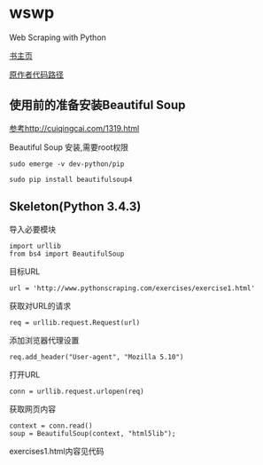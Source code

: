 # wswp
Web Scraping with Python

[书主页](http://www.pythonscraping.com/)

[原作者代码路径](https://github.com/REMitchell/python-scraping)

## 使用前的准备安装Beautiful Soup

[参考http://cuiqingcai.com/1319.html](http://cuiqingcai.com/1319.html)

Beautiful Soup 安装,需要root权限

	sudo emerge -v dev-python/pip

	sudo pip install beautifulsoup4

## Skeleton(Python 3.4.3)

导入必要模块

	import urllib
	from bs4 import BeautifulSoup

目标URL

	url = 'http://www.pythonscraping.com/exercises/exercise1.html'

获取对URL的请求

	req = urllib.request.Request(url)

添加浏览器代理设置

	req.add_header("User-agent", "Mozilla 5.10")

打开URL

	conn = urllib.request.urlopen(req)

获取网页内容

	context = conn.read()
	soup = BeautifulSoup(context, "html5lib");

exercises1.html内容见代码
